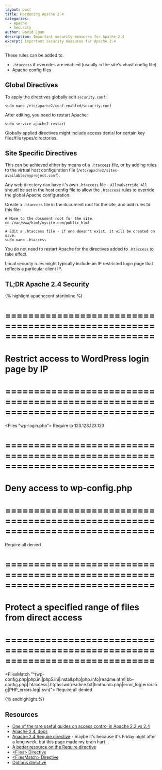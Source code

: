 ```yaml
---
layout: post
title: Hardening Apache 2.4
categories:
  - Apache
  - Security
author: David Egan
description: Important security measures for Apache 2.4
excerpt: Important security measures for Apache 2.4
---
```

These rules can be added to:

* `.htaccess` if overrides are enabled (usually in the site's vhost config file)
* Apache config files

## Global Directives
To apply the directives globally edit `security.conf`:

~~~
sudo nano /etc/apache2/conf-enabled/security.conf
~~~

After editing, you need to restart Apache:

~~~    
sudo service apache2 restart
~~~

Globally applied directives might include access denial for certain key files/file types/directories.

## Site Specific Directives
This can be achieved either by means of a `.htaccess` file, or by adding rules to the virtual host configuration file (`/etc/apache2/sites-available/myproject.conf`).

Any web directory can have it's own `.htaccess` file - `AllowOverride All` shoudl be set in the host config file to allow the `.htaccess` rules to override the global Apache configuration.

Create a `.htaccess` file in the document root for the site, and add rules to this file:

~~~
# Move to the document root for the site.
cd /var/www/html/mysite.com/public_html

# Edit a .htaccess file - if one doesn't exist, it will be created on save.
sudo nano .htaccess

~~~

You do not need to restart Apache for the directives added to `.htaccess` to take effect.

Local security rules might typically include an IP restricted login page that reflects a particular client IP.

## TL;DR Apache 2.4 Security

{% highlight apacheconf startinline %}
# ==============================================================================
# Restrict access to WordPress login page by IP
# ==============================================================================
<Files "wp-login.php">
    Require ip 123.123.123.123
</files>

# ==============================================================================
# Deny access to wp-config.php
# ==============================================================================
<Files wp-config.php>
    Require all denied
</files>

# ==============================================================================
# Protect a specified range of files from direct access
# ==============================================================================
<FilesMatch "^(wp-config\.php|php\.ini|php5\.ini|install\.php|php\.info|readme\.html|bb-config\.php|\.htaccess|\.htpasswd|readme\.txt|timthumb\.php|error_log|error\.log|PHP_errors\.log|\.svn)">
  Require all denied
</FilesMatch>

{% endhighlight %}

## Resources

* [One of the rare useful guides on access control in Apache 2.2 vs 2.4](https://blog.bravi.org/?p=1191)
* [Apache 2.4. docs](http://httpd.apache.org/docs/2.4/howto/auth.html)
* [Apache 2.4 Require directive](http://httpd.apache.org/docs/2.4/mod/mod_authz_core.html#require) - maybe it's because it's Friday night after a long week, but this page made my brain hurt...
* [A better resource on the Require directive](http://httpd.apache.org/docs/2.4/mod/mod_authz_host.html)
* [\<Files\> Directive](http://httpd.apache.org/docs/2.4/mod/core.html#files)
* [\<FilesMatch\> Directive](http://httpd.apache.org/docs/2.4/mod/core.html#filesmatch)
* [Options directive](http://httpd.apache.org/docs/2.4/mod/core.html#options)

